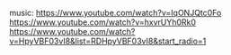 music:
https://www.youtube.com/watch?v=IqONJQtc0Fo
https://www.youtube.com/watch?v=hxvrUYh0Rk0
https://www.youtube.com/watch?v=HpyVBF03vI8&list=RDHpyVBF03vI8&start_radio=1
